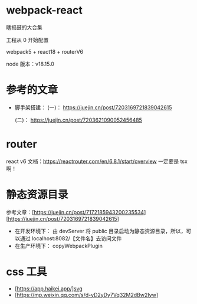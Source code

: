 # webpack-react

瞎捣鼓的大合集

工程从 0 开始配置

webpack5 + react18 + routerV6

node 版本：v18.15.0

# 参考的文章

- 脚手架搭建：
  (一)： https://juejin.cn/post/7203169721839042615

  (二)： https://juejin.cn/post/7203621090052456485

# router

react v6
文档：https://reactrouter.com/en/6.8.1/start/overview
一定要是 tsx 啊！

# 静态资源目录

参考文章：[https://juejin.cn/post/7172185943200235534] [https://juejin.cn/post/7203169721839042615]

- 在开发环境下：
  由 devServer 将 public 目录启动为静态资源目录，所以，可以通过 localhost:8082/【文件名】去访问文件
- 在生产环境下：
  copyWebpackPlugin

# css 工具

- [https://app.haikei.app/]svg
- [https://mp.weixin.qq.com/s/d-yD2yDy7Vq32M2dBw2Iyw]
